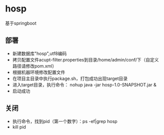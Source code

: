# hosp
基于springboot

## 部署

+ 新建数据库"hosp",utf8编码
+ 拷贝配置文件acupt-filter.properties到目录/home/admin/conf/下（自定义路径请修改pom.xml）
+ 根据机器环境修改配置文件
+ 在项目主目录中执行package.sh，打包成功出现target目录
+ 进入target目录，执行命令： nohup java -jar hosp-1.0-SNAPSHOT.jar &
+ 启动成功

## 关闭

+ 执行命令，找到pid（第一个数字）：ps -ef|grep hosp
+ kill pid